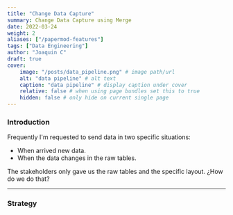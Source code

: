 ```yaml
---
title: "Change Data Capture"
summary: Change Data Capture using Merge
date: 2022-03-24
weight: 2
aliases: ["/papermod-features"]
tags: ["Data Engineering"]
author: "Joaquin C"
draft: true
cover:
    image: "/posts/data_pipeline.png" # image path/url
    alt: "data pipeline" # alt text
    caption: "data pipeline" # display caption under cover
    relative: false # when using page bundles set this to true
    hidden: false # only hide on current single page
---
```


### Introduction
Frequently I'm requested to send data in two specific situations:
- When arrived new data.
- When the data changes in the raw tables.

The stakeholders only gave us the raw tables and the specific layout. ¿How do we do that?

---

### Strategy

